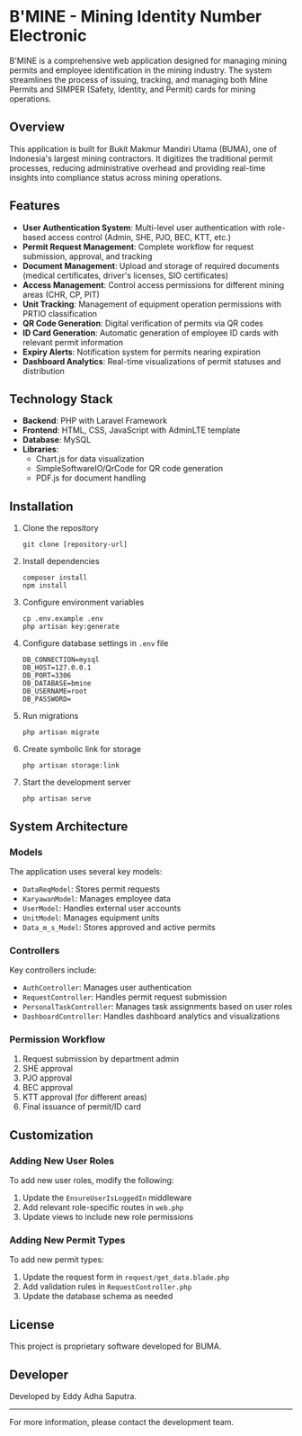 # B'MINE - Mining Identity Number Electronic

B'MINE is a comprehensive web application designed for managing mining permits and employee identification in the mining industry. The system streamlines the process of issuing, tracking, and managing both Mine Permits and SIMPER (Safety, Identity, and Permit) cards for mining operations.

## Overview

This application is built for Bukit Makmur Mandiri Utama (BUMA), one of Indonesia's largest mining contractors. It digitizes the traditional permit processes, reducing administrative overhead and providing real-time insights into compliance status across mining operations.

## Features

-   **User Authentication System**: Multi-level user authentication with role-based access control (Admin, SHE, PJO, BEC, KTT, etc.)
-   **Permit Request Management**: Complete workflow for request submission, approval, and tracking
-   **Document Management**: Upload and storage of required documents (medical certificates, driver's licenses, SIO certificates)
-   **Access Management**: Control access permissions for different mining areas (CHR, CP, PIT)
-   **Unit Tracking**: Management of equipment operation permissions with PRTIO classification
-   **QR Code Generation**: Digital verification of permits via QR codes
-   **ID Card Generation**: Automatic generation of employee ID cards with relevant permit information
-   **Expiry Alerts**: Notification system for permits nearing expiration
-   **Dashboard Analytics**: Real-time visualizations of permit statuses and distribution

## Technology Stack

-   **Backend**: PHP with Laravel Framework
-   **Frontend**: HTML, CSS, JavaScript with AdminLTE template
-   **Database**: MySQL
-   **Libraries**:
    -   Chart.js for data visualization
    -   SimpleSoftwareIO/QrCode for QR code generation
    -   PDF.js for document handling

## Installation

1. Clone the repository

    ```
    git clone [repository-url]
    ```

2. Install dependencies

    ```
    composer install
    npm install
    ```

3. Configure environment variables

    ```
    cp .env.example .env
    php artisan key:generate
    ```

4. Configure database settings in `.env` file

    ```
    DB_CONNECTION=mysql
    DB_HOST=127.0.0.1
    DB_PORT=3306
    DB_DATABASE=bmine
    DB_USERNAME=root
    DB_PASSWORD=
    ```

5. Run migrations

    ```
    php artisan migrate
    ```

6. Create symbolic link for storage

    ```
    php artisan storage:link
    ```

7. Start the development server
    ```
    php artisan serve
    ```

## System Architecture

### Models

The application uses several key models:

-   `DataReqModel`: Stores permit requests
-   `KaryawanModel`: Manages employee data
-   `UserModel`: Handles external user accounts
-   `UnitModel`: Manages equipment units
-   `Data_m_s_Model`: Stores approved and active permits

### Controllers

Key controllers include:

-   `AuthController`: Manages user authentication
-   `RequestController`: Handles permit request submission
-   `PersonalTaskController`: Manages task assignments based on user roles
-   `DashboardController`: Handles dashboard analytics and visualizations

### Permission Workflow

1. Request submission by department admin
2. SHE approval
3. PJO approval
4. BEC approval
5. KTT approval (for different areas)
6. Final issuance of permit/ID card

## Customization

### Adding New User Roles

To add new user roles, modify the following:

1. Update the `EnsureUserIsLoggedIn` middleware
2. Add relevant role-specific routes in `web.php`
3. Update views to include new role permissions

### Adding New Permit Types

To add new permit types:

1. Update the request form in `request/get_data.blade.php`
2. Add validation rules in `RequestController.php`
3. Update the database schema as needed

## License

This project is proprietary software developed for BUMA.

## Developer

Developed by Eddy Adha Saputra.

---

For more information, please contact the development team.
